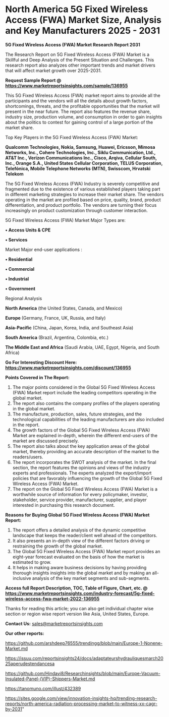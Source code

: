 # North America 5G Fixed Wireless Access (FWA) Market Size, Analysis and Key Manufacturers 2025 - 2031

<strong>5G Fixed Wireless Access (FWA) Market Research Report 2031</strong>

The Research Report on 5G Fixed Wireless Access (FWA) Market is a Skillful and Deep Analysis of the Present Situation and Challenges. This research report also analyzes other important trends and market drivers that will affect market growth over 2025-2031.

<strong>Request Sample Report @ <a href=https://www.marketreportsinsights.com/sample/136955>https://www.marketreportsinsights.com/sample/136955</a></strong>

This 5G Fixed Wireless Access (FWA) market report aims to provide all the participants and the vendors will all the details about growth factors, shortcomings, threats, and the profitable opportunities that the market will present in the near future. The report also features the revenue share, industry size, production volume, and consumption in order to gain insights about the politics to contest for gaining control of a large portion of the market share.

Top Key Players in the 5G Fixed Wireless Access (FWA) Market:

<strong>Qualcomm Technologies, Nokia, Samsung, Huawei, Ericsson, Mimosa Networks, Inc., Cohere Technologies, Inc., Siklu Communication, Ltd., AT&T Inc., Verizon Communications Inc., Cisco, Arqiva, Cellular South, Inc., Orange S.A., United States Cellular Corporation, TELUS Corporation, Telefónica, Mobile Telephone Networks (MTN), Swisscom, Hrvatski Telekom</strong>

The 5G Fixed Wireless Access (FWA) Industry is severely competitive and fragmented due to the existence of various established players taking part in different marketing strategies to increase their market share. The vendors operating in the market are profiled based on price, quality, brand, product differentiation, and product portfolio. The vendors are turning their focus increasingly on product customization through customer interaction.

5G Fixed Wireless Access (FWA) Market Major Types are:

<strong>• Access Units & CPE

• Services</strong>

Market Major end-user applications :

<strong>• Residential

• Commercial

• Industrial

• Government</strong>

Regional Analysis

</u><strong><b>North America</b></strong> (the United States, Canada, and Mexico)

<strong><b>Europe </b></strong>(Germany, France, UK, Russia, and Italy)

<strong><b>Asia-Pacific</b></strong> (China, Japan, Korea, India, and Southeast Asia)

<strong><b>South America</b></strong> (Brazil, Argentina, Colombia, etc.)

<strong><b>The Middle East and Africa</b></strong> (Saudi Arabia, UAE, Egypt, Nigeria, and South Africa)

<strong>Go For Interesting Discount Here: <a href=https://www.marketreportsinsights.com/discount/136955>https://www.marketreportsinsights.com/discount/136955</a></strong>

<strong>Points Covered in The Report:</strong>
<ol>
  <li>The major points considered in the Global 5G Fixed Wireless Access (FWA) Market report include the leading competitors operating in the global market.</li>
  <li>The report also contains the company profiles of the players operating in the global market.</li>
  <li>The manufacture, production, sales, future strategies, and the technological capabilities of the leading manufacturers are also included in the report.</li>
  <li>The growth factors of the Global 5G Fixed Wireless Access (FWA) Market are explained in-depth, wherein the different end-users of the market are discussed precisely.</li>
  <li>The report also talks about the key application areas of the global market, thereby providing an accurate description of the market to the readers/users.</li>
  <li>The report incorporates the SWOT analysis of the market. In the final section, the report features the opinions and views of the industry experts and professionals. The experts analyzed the export/import policies that are favorably influencing the growth of the Global 5G Fixed Wireless Access (FWA) Market.</li>
  <li>The report on the Global 5G Fixed Wireless Access (FWA) Market is a worthwhile source of information for every policymaker, investor, stakeholder, service provider, manufacturer, supplier, and player interested in purchasing this research document.</li>
</ol>
<strong>Reasons for Buying Global 5G Fixed Wireless Access (FWA) Market Report:</strong>

<ol>
  <li>The report offers a detailed analysis of the dynamic competitive landscape that keeps the reader/client well ahead of the competitors.</li>
  <li>It also presents an in-depth view of the different factors driving or restraining the growth of the global market.</li>
  <li>The Global 5G Fixed Wireless Access (FWA) Market report provides an eight-year forecast evaluated on the basis of how the market is estimated to grow.</li>
  <li>It helps in making aware business decisions by having providing thorough insights insights into the global market and by making an all-inclusive analysis of the key market segments and sub-segments.</li>
</ol>
<strong>Access full Report Description, TOC, Table of Figure, Chart, etc. @ <a href=https://www.marketreportsinsights.com/industry-forecast/5g-fixed-wireless-access-fwa-market-2022-136955>https://www.marketreportsinsights.com/industry-forecast/5g-fixed-wireless-access-fwa-market-2022-136955</a></strong>


Thanks for reading this article; you can also get individual chapter wise section or region wise report version like Asia, United States, Europe.

<strong>Contact Us:</strong>
sales@marketreportsinsights.com

<strong>Our other reports:</strong>

<a href=https://github.com/arshdeep76555/trendingg/blob/main/Europe-1-Nonene-Market.md>https://github.com/arshdeep76555/trendingg/blob/main/Europe-1-Nonene-Market.md</a>

<a href=https://issuu.com/reportsinsights24/docs/adaptateurshydrauliquesmarch2025aperudestendancesa>https://issuu.com/reportsinsights24/docs/adaptateurshydrauliquesmarch2025aperudestendancesa</a>

<a href=https://github.com/Hindavi8/Researchinsights/blob/main/Europe-Vacuum-Insulated-Panel-(VIP)-Shippers-Market.md>https://github.com/Hindavi8/Researchinsights/blob/main/Europe-Vacuum-Insulated-Panel-(VIP)-Shippers-Market.md</a>

<a href=https://tanomuno.com/illust/432389>https://tanomuno.com/illust/432389</a>

<a href=https://sites.google.com/view/innovation-insights-hq/trending-research-reports/north-america-radiation-processing-market-to-witness-xx-cagr-by-2031>https://sites.google.com/view/innovation-insights-hq/trending-research-reports/north-america-radiation-processing-market-to-witness-xx-cagr-by-2031</a>"
